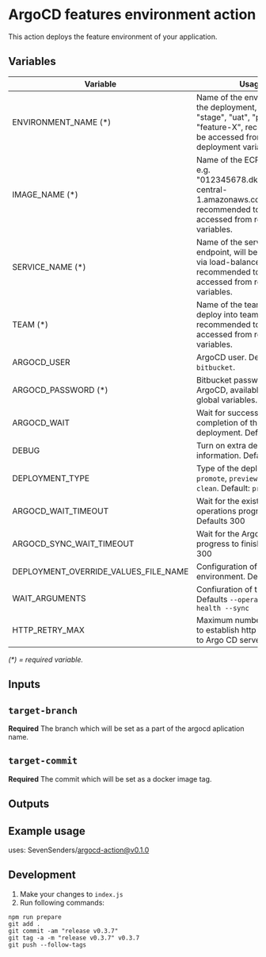 # ArgoCD features environment action

This action deploys the feature environment of your application.

## Variables

| Variable                             | Usage                                                                                                                                             |
|--------------------------------------|---------------------------------------------------------------------------------------------------------------------------------------------------|
| ENVIRONMENT_NAME (*)                 | Name of the environment for the deployment, e.g. "dev", "stage", "uat", "prod", "feature-X", recommeded to be accessed from deployment variables. |
| IMAGE_NAME (*)                       | Name of the ECR repository, e.g. "012345678.dkr.ecr.eu-central-1.amazonaws.com/example", recommended to be accessed from repository variables.    |
| SERVICE_NAME (*)                     | Name of the service endpoint, will be accessible via load-balancer, recommended to be accessed from repository variables.                         |
| TEAM (*)                             | Name of the team, will deploy into team namespace, recommended to be accessed from repository variables.                                          |
| ARGOCD_USER                          | ArgoCD user. Default `bitbucket`.                                                                                                                 |
| ARGOCD_PASSWORD (*)                  | Bitbucket password for ArgoCD, available from global variables.                                                                                   |
| ARGOCD_WAIT                          | Wait for successful completion of the deployment. Default `true`.                                                                                 |
| DEBUG                                | Turn on extra debug information. Default: `false`.                                                                                                |
| DEPLOYMENT_TYPE                      | Type of the deployment: `promote`, `preview`, `destroy`, `clean`. Default: `promote`.                                                             |
| ARGOCD_WAIT_TIMEOUT                  | Wait for the existing operations progress to finish. Defaults 300                                                                                 |
| ARGOCD_SYNC_WAIT_TIMEOUT             | Wait for the Argo CD sync progress  to finish. Defaults 300                                                                                       |
| DEPLOYMENT_OVERRIDE_VALUES_FILE_NAME | Configuration of the feature environment. Defaults ''                                                                                             |
| WAIT_ARGUMENTS                       | Confiuration of the wait logic. Defaults `--operation --health --sync`                                                                            |
| HTTP_RETRY_MAX                       | Maximum number of retries to establish http connection to Argo CD server. Defaults 1                                                              |

_(*) = required variable._

## Inputs

## `target-branch`

**Required** The branch which will be set as a part of the argocd aplication name.

## `target-commit`

**Required** The commit which will be set as a docker image tag.

## Outputs

##

## Example usage

uses: SevenSenders/argocd-action@v0.1.0

## Development

1. Make your changes to `index.js`
2. Run following commands:

```shell
npm run prepare
git add .
git commit -am "release v0.3.7"
git tag -a -m "release v0.3.7" v0.3.7
git push --follow-tags
```